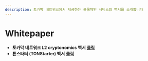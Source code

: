 ```yaml
---
description: 토카막 네트워크에서 제공하는 블록체인 서비스의 백서를 소개합니다
---
```


# Whitepaper

* **토카막 네트워크 L2 cryptonomics 백서** [**클릭**](https://tokamak-network.github.io/papers/tokamak-cryptoeconomics-kr.pdf)
* **톤스타터 (TONStarter) 백서** [**클릭**](https://github.com/tokamak-network/tonstarter-docs/blob/main/whitepaper/TONStarter%20Whitepaper.md)

